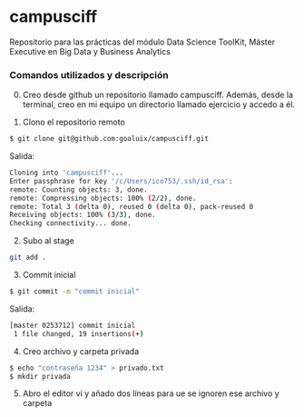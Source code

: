 # campusciff
Repositorio para las prácticas del módulo Data Science ToolKit, Máster Executive en Big Data y Business Analytics

### Comandos utilizados y descripción

0. Creo desde github un repositorio llamado campusciff. Además, desde la terminal, creo en mi equipo un directorio llamado ejercicio y accedo a él.

1. Clono el repositorio remoto
```sh
$ git clone git@github.com:goaluix/campusciff.git
```
Salida:
```sh
Cloning into 'campusciff'...
Enter passphrase for key '/c/Users/ico753/.ssh/id_rsa':
remote: Counting objects: 3, done.
remote: Compressing objects: 100% (2/2), done.
remote: Total 3 (delta 0), reused 0 (delta 0), pack-reused 0
Receiving objects: 100% (3/3), done.
Checking connectivity... done.
```

2. Subo al stage
```sh
git add .
```
3. Commit inicial
```sh
$ git commit -m "commit inicial"
```
Salida:
```sh
[master 0253712] commit inicial
 1 file changed, 19 insertions(+)
```

4. Creo archivo y carpeta privada
```sh
$ echo "contraseña 1234" > privado.txt
$ mkdir privada
```

5. Abro el editor vi y añado dos líneas para ue se ignoren ese archivo y carpeta

